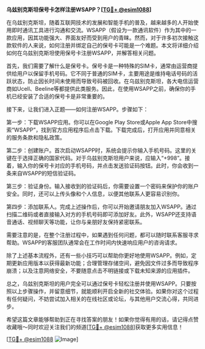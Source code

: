 **乌兹别克斯坦保号卡怎样注册WSAPP？[[TG💪+ @esim1088](https://t.me/s/esim1088)]**

在乌兹别克斯坦，随着互联网技术的发展和智能手机的普及，越来越多的人开始使用即时通讯工具进行沟通和交流。WSAPP（假设为一款通讯软件）作为其中的一款应用，因其功能强大、界面友好而受到用户的青睐。然而，对于许多初次接触这款软件的人来说，如何注册并绑定自己的保号卡可能是一个难题。本文将详细介绍如何在乌兹别克斯坦使用保号卡注册WSAPP，并解答相关问题。

首先，我们需要了解什么是保号卡。保号卡是一种特殊的SIM卡，通常由运营商提供给用户以保留手机号码。它不同于普通的SIM卡，主要用途是维持电话号码的活跃状态，防止因长时间未使用而导致号码被回收。在乌兹别克斯坦，各大电信运营商如Ucell、Beeline等都提供此类服务。因此，在使用WSAPP之前，确保你的手机已经安装了合适的保号卡是非常重要的。

接下来，让我们进入正题——如何注册WSAPP。步骤如下：

第一步：下载WSAPP应用。你可以在Google Play Store或Apple App Store中搜索“WSAPP”，找到官方应用程序后点击下载。下载完成后，打开应用并同意相关的服务条款和隐私政策。

第二步：创建账户。首次启动WSAPP时，系统会提示你输入手机号码。这里的关键在于选择正确的国家代码。对于乌兹别克斯坦用户来说，应输入“+998”。接着，输入你的保号卡对应的手机号码，并点击发送验证码按钮。此时，你会收到一条来自WSAPP的短信验证码。

第三步：验证身份。输入接收到的验证码后，你需要设置一个密码来保护你的账户安全。同时，还可以上传头像和个人信息，以便其他联系人更容易识别你。

第四步：添加联系人。完成上述操作后，你可以开始邀请朋友加入WSAPP。通过扫描二维码或者直接输入对方的手机号码即可添加好友。此外，WSAPP还支持语音通话、视频聊天等功能，让你与亲朋好友保持紧密联系。

需要注意的是，在整个注册过程中，如果遇到任何问题，都可以随时联系客服寻求帮助。WSAPP的客服团队通常会在工作时间内快速响应用户的咨询请求。

除了上述基本流程外，还有一些小技巧可以帮助你更好地使用WSAPP。例如，定期更新应用版本以获得最新功能；合理管理存储空间，避免因文件过多而导致程序崩溃；以及注意网络安全，不要随意点击不明链接或下载未知来源的应用插件。

总之，乌兹别克斯坦的用户完全可以通过保号卡轻松注册并使用WSAPP。只要按照以上步骤操作，并留意细节，就能顺利开启全新的社交体验。如果你对这个过程有任何疑问，不妨尝试加入相关的在线社区或论坛，与其他用户交流心得，共同进步。

希望这篇文章能够帮助到正在寻找答案的朋友！如果你觉得有用的话，请记得点赞收藏哦～同时欢迎关注我们的频道[[TG💪+ @esim1088](https://t.me/s/esim1088)]获取更多实用信息！

[[TG💪+ @esim1088](https://t.me/s/esim1088) ![Image](https://i.postimg.cc/4NQfJmqS/Snipaste-2025-05-13-00-14-12.png)]